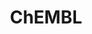 ---
layout: default
bigquery: https://console.cloud.google.com/bigquery?p=patents-public-data&d=ebi_chembl&page=dataset
citation: '"The ChEMBL database in 2017." Anna Gaulton, Anne Hersey, Michał Nowotka,
  A Patrícia Bento, Jon Chambers, David Mendez, Prudence Mutowo, Francis Atkinson,
  Louisa J Bellis, Elena Cibrián-Uhalte, Mark Davies, Nathan Dedman, Anneli Karlsson,
  María Paula Magariños, John P Overington, George Papadatos, Ines Smit, Andrew R
  Leach Nucleic acids Research (2017) 45 (Database Issue), D945-D954'
contributors: European Bioinformatics Institute
cost: None
description: ChEMBL Data is a manually curated database of small molecules used in
  drug discovery, including information about existing patented drugs.
documentation: 'schema: https://www.ebi.ac.uk/chembl/db_schema


  '
last_edit: 04/05/2022, 16:38:39
location: https://console.cloud.google.com/marketplace/product/google_patents_public_datasets/chembl
maintained_by: EMBL-EBI, an outstation of European Molecular Biology Laboratory
related_publications: '

  ChEMBL: towards direct deposition of bioassay data.


  Mendez D, Gaulton A, Bento AP, Chambers J, De Veij M, Félix E, Magariños MP, Mosquera
  JF, Mutowo P, Nowotka M, Gordillo-Marañón M, Hunter F, Junco L, Mugumbate G, Rodriguez-Lopez
  M, Atkinson F, Bosc N, Radoux CJ, Segura-Cabrera A, Hersey A, Leach AR.


  — Nucleic Acids Res. 2019; 47(D1):D930-D940. doi: 10.1093/nar/gky1075

  '
schema_fields:
- sequence_md5sum
- level2_description
- caloha_id
- year
- disease_efficacy
- usan_substem
- updated_by
- substrate_record_id
- component_type
- l4
- target_desc
- sei
- title
- priority
- irac_class_id
- assay_tissue
- standard_inchi_key
- patent_no
- path
- usan_stem_definition
- species_group_flag
- published_relation
- ddd_admr
- name
- toid
- domain_id
- cx_logp
- class_type
- alert_set_id
- prodrug
- curation_comment
- applicant_full_name
- source_domain_id
- full_molformula
- delist_flag
- direct_interaction
- prediction_method
- hrac_code
- biocomp_id
- acd_logp
- activity_id
- le
- level2
- usan_year
- bei
- warning_country
- smid
- target_mapping
- pathway_id
- compsyn_id
- standard_flag
- value
- assay_test_type
- molecular_species
- comments
- mec_id
- description
- record_id
- standard_type
- oc_id
- as_id
- go_id
- acd_logd
- prod_pat_id
- activity_comment
- src_short_name
- irac_code
- aromatic_rings
- warning_year
- ref_id
- parent_molregno
- ass_cls_map_id
- src_compound_id
- downgraded
- rgid
- mesh_id
- lle
- innovator_company
- assay_cell_type
- parenteral
- mc_target_name
- acd_most_apka
- mechanism_comment
- ref_url
- enzyme_tid
- met_id
- max_phase
- level5
- aspect
- met_conversion
- mol_frac_id
- label
- level3_description
- idx
- src_description
- parent_type
- mw_monoisotopic
- warning_type
- bto_id
- warnref_id
- last_active
- drugind_id
- efo_term
- warning_description
- mutation
- withdrawn_flag
- action_type
- tissue_id
- frac_code
- qudt_units
- ridx
- mc_target_type
- relationship_type
- entity_type
- source
- stem_class
- data_validity_comment
- product_id
- research_stem
- curated_by
- doi
- patent_use_code
- tid_fixed
- level1
- alogp
- enzyme_name
- protein_class_id
- tbl
- smarts
- res_stem_id
- cx_logd
- assay_organism
- tid
- cl_lincs_id
- synonyms
- assay_subcellular_fraction
- normal_range_max
- cellosaurus_id
- who_extra
- short_name
- compd_id
- comp_go_id
- entity_id
- predbind_id
- l7
- standard_value
- indref_id
- strength
- hbd
- chembl_id
- formulation_id
- published_value
- active_molregno
- accession
- l3
- bao_id
- max_phase_for_ind
- frac_class_id
- mecref_id
- cell_description
- db_version
- domain_name
- protein_class_desc
- submission_date
- drug_product_flag
- stem
- num_alerts
- country
- cell_name
- therapeutic_flag
- related_tid
- cell_id
- orig_description
- result_flag
- heavy_atoms
- mc_organism
- src_assay_id
- units
- site_name
- efo_id
- last_page
- annotation
- db_source
- variant_id
- domain_description
- pathway_key
- metref_id
- bao_endpoint
- relationship_desc
- std_act_id
- oral
- mol_irac_id
- definition
- parent_go_id
- chirality
- l1
- updated_on
- dosed_ingredient
- compound_key
- cell_source_tax_id
- normal_range_min
- mc_tax_id
- withdrawn_year
- molregno
- assay_param_id
- metabolite_record_id
- organism
- status
- targrel_id
- log_id
- standard_units
- standard_relation
- patent_expire_date
- psa
- mc_target_accession
- tax_id
- trade_name
- activity_count
- warning_class
- confidence
- level3
- co_stem_id
- level4_description
- num_lipinski_ro5_violations
- class_level
- warning_id
- relationship
- bao_format
- cell_source_tissue
- standard_upper_value
- pubmed_id
- version
- ddd_units
- major_class
- protclasssyn_id
- compound_name
- first_page
- l5
- syn_type
- company
- inorganic_flag
- cell_ontology_id
- cidx
- parent_id
- assay_desc
- type
- ddd_id
- confidence_score
- who_name
- acd_most_bpka
- published_units
- doc_id
- route
- publication_number
- atc_code
- hrac_class_id
- cell_source_organism
- aidx
- hba_lipinski
- drug_record_id
- cx_most_apka
- availability_type
- uo_units
- ddd_comment
- assay_tax_id
- mol_hrac_id
- l2
- withdrawn_country
- targcomp_id
- approval_date
- previous_company
- met_comment
- site_residues
- parameter_value
- assay_source
- ro3_pass
- polymer_flag
- hbd_lipinski
- assay_strain
- isoform
- upper_value
- selectivity_comment
- subgroup
- published_type
- start_position
- doc_type
- assay_id
- full_mwt
- level1_description
- assay_class_id
- uberon_id
- ref_type
- nda_type
- protein_class_synonym
- alert_id
- molfile
- drug_substance_flag
- assay_category
- assay_type
- canonical_smiles
- domain_type
- src_id
- mol_atc_id
- target_type
- l8
- rtb
- authors
- site_id
- pref_name
- withdrawn_reason
- l6
- component_synonym
- ap_id
- journal
- cx_most_bpka
- job_id
- ingredient
- end_position
- topical
- issue
- cpd_str_alert_id
- binding_site_comment
- dosage_form
- structure_type
- comp_class_id
- usan_stem
- text_value
- parameter_type
- stat
- first_in_class
- actsm_id
- ddd_value
- set_name
- mechanism_of_action
- abstract
- clo_id
- num_ro5_violations
- usan_stem_id
- black_box_warning
- hba
- withdrawn_class
- sitecomp_id
- alert_name
- molsyn_id
- ad_type
- volume
- relation
- chebi_par_id
- first_approval
- pchembl_value
- creation_date
- natural_product
- molecule_type
- mesh_heading
- sequence
- component_id
- molecular_mechanism
- qed_weighted
- standard_inchi
- patent_id
- indication_class
- helm_notation
- active_ingredient
- standard_text_value
- homologue
- mw_freebase
- potential_duplicate
- level4
shortname: chembl
tags:
- biotechnology
- health
- chemical
- bioinformatics
- medical
terms_of_use: CC BY-SA 3.0
title: ChEMBL
uuid: e232a192-965c-4ec9-904c-155b6dfe56c5
---